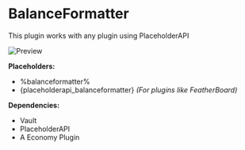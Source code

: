 # BalanceFormatter

 This plugin works with any plugin using PlaceholderAPI
 
 ![Preview](https://i.imgur.com/7aN1IiG.png)
 
 **Placeholders:**
  - %balanceformatter% 
  - {placeholderapi_balanceformatter} *(For plugins like FeatherBoard)*
  

 **Dependencies:**
  - Vault
  - PlaceholderAPI
  - A Economy Plugin
